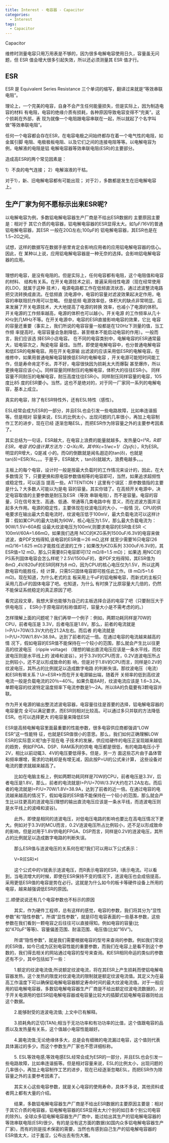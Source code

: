 ```yaml
---
title: Interest - 电容器 - Capacitor
categories:
  - Interest
tags:
  - Capacitor
---
```


Capacitor

<!--more-->

维修时测量电容只用万用表是不够的，因为很多电解电容使用日久，容量虽无问题，但 ESR
值会增大很多引起失效，所以还必须测量其 ESR 值才行。

## ESR

ESR 是 Equivalent Series Resistance 三个单词的缩写，翻译过来就是“等效串联电阻”。

理论上，一个完美的电容，自身不会产生任何能量损失，但是实际上，因为制造电容的材料
有电阻，电容的绝缘介质有损耗，各种原因导致电容变得不“完美”。这个损耗在外部，表
现为就像一个电阻跟电容串联在一起，所以就起了个名字叫做“等效串联电阻”。

任何一个电容都会存在ESR，在电容电极之间始终都存在着一个电气性的电阻，如金属引脚
电阻、电极极板电阻、以及它们之间的连接电阻等等。以电解电容为例，电解液的电阻是铝
电解电容器等效串联电阻(ESR)的主要部分。

造成高ESR的两个常见因素是：

1）不良的电气连接；
2）电解溶液的干枯。

对于1），新、旧电解电容都有可能出现；
对于2），多数都是发生在旧电解电容上。

## 生产厂家为何不愿标示出来ESR呢?

以电解电容为例，多数铝电解电容器生产厂商是不给出ESR数据的 主要原因主要是：相对于
其它介质的电容器，铝电解电容器的ESR显得太大。如1μF/16V的普通铝电解电容器，其ESR
一般在20Ω左右;100μF的 铝电解电容器，其ESR也是在1.5~2Ω之间。

试想，这样的数据写在数据手册里肯定会影响应用者的应用铝电解电容器的信心。因此，在
某种以上说，应用铝电解电容器是一种无奈的选择。会影响铝电解电容器的应用。

##

理想的电容，是没有电阻的。但是实际上，任何电容都有电阻，这个电阻值和电容的材料、
结构有关系。在开关电源技术之前，普遍采用线性电源（现在经常使用的LDO，就属于这种
技术），电源电路都工作在低频直流状态，通过滤波整流电路把交流转换成直流。在低频直
流电源中，电容的容量对滤波效果起决定作用，电容的串联阻抗作用可以忽略。 但是低频
电源效率低，体积大的缺点非常明显。后来发展了开关电源技术，大大地提高了电源的转换
效率，也减小了电源的体积。开关电源的工作频率越高，电源的体积也可以越小。开关电源
的工作频率从几十KHz到几MHz不等。在开关电源中，电容的ESR直接影响电容的效果，它比
电容的容量还重要（事实上，我们所说的电容容量一般都是在120Hz下测量的值，当工作频
率提高时，电容容量会急剧降低，甚至根本不能启动电容的作用）。一般而言，我们应该选
择ESR小店电容。 在不同的电容类别中，电解电容的ESR通常最大，钽电容次之，陶瓷电容
最佳。当然，即使是电解电容中，也分普通电解电容和低ESR的电解电容。用在开关电源输
出滤波的应该采用低ESR的电解电容。在维修中，如果用普通电解电容替换低ESR的电解电容
，开关电源可能短时间能工作，但是寿命肯定不长。弄不好，电容很快因为损耗太大而爆裂
甚至爆炸，所以更换电容应该小心。同样容量同样耐压的电解电容，体积大的往往ESR小。
同样容量不同耐压的电解电容，耐压高度往往ESR小。同样耐压同样容量的电容，105度比85
度的ESR要小。当然，这也不是绝对的，对于同一厂家同一系列的电解电容，基本上成立。


真实的电容，除了有ESR特性外，还有ESL特性（感性）。

ESL经常会成为ESR的一部分，并且ESL也会引发一些电路故障，比如串连谐振等。但是相对
容量来说，ESL的比例太小，出现问题的几率很小，再加上电容制作工艺的进步，现在已经
逐渐忽略ESL，而把ESR作为除容量之外的主要参考因素了。

其实总结为一句话，ESR越大，在电容上浪费的能量就越多。发热量Q=I²*R。R即ESR。电容
的Q值计算方法为：Q=Xc/R。其中Xc=1/wc=1/（2*pi*f*c），R为ESR。明显的R增大，Q是减
小的。而Q的倒数就是闻名遐迩的tan(δ)，也就是tan(δ)=ESR/Xc。。。于是乎，ESR越大
，tan(δ)就越大，浪费电越多。。。

主板上的每个电容，设计时一般是按最大负载时的工作情况来设计的，因此，在大多数情況
下，只要更换和原电容参数值相等的电容即可，当然，如果追求超频性或稳定性，可以适当
提高一些。ATTENTION！这里有个误区：原参数值指的主要是什么？大多数人可能以为是电
容的容量。其实你错了。在高频开关电源中，决定电容取值的主要参数是耐压及ESR（等效
串联电阻），而不是容量。电容的容量，只在信号发生、高通、低通、带通等几类电路中有
意义，而在滤波方面并沒起多大作用。电源的稳定性，主要体现在纹波电压的大小，一般情
況，CPU的供电要求在输出最大负载电流时，纹波电压低于100mV，最大负载电流可以这样计
算：假如某CPU的最大功耗为90W，核心电压为1.5V，那么最大负载电流为：90W/1.5V=60A假
设最大纹波电压为100mV,则要求电容的ESR值:ESR ＜ 100mV/60A=1.66mΩ，如果我们选用
NCC的KZG系列1500uF/6.3V的电容来做滤波，查PDF文档得知,该电容的ESR值＝26 mΩ,这样
就至少需要16只电容(26 mΩ/16=1.625 mΩ)才能胜任滤波的工作；如果改为KZG系列
3300uF/6.3V的，其ESR值=12 mΩ，那么只需要8只电容即可(12 mΩ/8=1.5 mΩ)； 如果选
用NCC的PS系列固体电容会怎么样呢？2.5V/1500uF的，查PDF文档得知，其ESR值为8mΩ
,4V/820uF的ESR同样为8 mΩ，因为CPU的核心电压仅为1.5V，所以这两款电容均能胜任，经
计算，只需5只固体电容即可胜任此工作。(8 mΩ/5=1.6 mΩ)。现在知道，为什么老式的主
板采用上千uF的铝电解电容，而新式的主板只采用几百uF的固体电容了吧。也知道，为什么
有时换了比原容量大几倍的，仍然不能保证系统稳定的真正原因了吧.

看完这段文章，我想大家也能够为自己的主板选择合适的电容了吧（只要耐压大于供电电压
， ESR小于原电容的标称值即可，容量大小是不需考虑的的。）

怎样理解上面的问题呢？我们再举一个例子：例如，两颗功耗同样是70W的CPU，前者电压是
3.3V，后者电压是1.8V。那么，前者的电流就是I=P/U=70W/3.3V大约在21.2A左右。而后者
的电流就是I=P/U=70W/1.8V=38.9A，达到了前者的近一倍。在通过电容的电流越来越高的情
况下，假如电容的ESR值不能保持在一个较小的范围，那么就会产生比以往更高的纹波电压
（ripple voltage) （理想的输出直流电压应该是一条水平线，而纹波电压则是水平线上的
波峰和波谷）。对于3.3V的CPU而言，0.2V涟波电压所占比例较小，还不足以形成致命的影
响，但是对于1.8V的CPU而言，同样是0.2V的纹波电压，其所占的比例就足以造成数字电路
的判断失误。那纹波电压（电流）和ESR有嘛关系？Ur=ESR*Ir而在开关电源输出端，随着开
关频率的低到高纹波电流一般是负载电流的20％~40%。如果负载8A时，纹波电流应该是
1.6~3.2A。单颗电容的纹波特定温度频率下电流参数是1～2A。所以8A的负载要有3颗电容并
联。

作为开关电源的输出整流滤波电容器，电容量往往是首要的选择，铝电解电容器的电容量完
全可以满足要求，而ESR则相对比较高。可以通过多只并联的方法降低ESR。也可以选择更大
的电容量来降低ESR

ESR是高频电解电容里面最重要的性能参数，很多电容供应商都强调“LOW ESR”这一性能特
征，也就是ESR值很小的意思。那么，我们如何正确理解LOW ESR的实际意义呢?由于现在电
子技术的发展，供应给硬件的电压正呈现越来越低的趋势，例如FPGA、DSP、RAM系列的供电
电压都是很低，有的电路电压小于2V，相比以前动辄3、4V的电压要低得多。但是，另一方
面这些芯片由于晶体管和频率爆增，需求的功耗却是有增无减，因此按P=UI的公式来计算，
这些设备对电流的要求就越来越高了。

　　比如在电脑主板上，例如两颗功耗同样是70W的CPU，前者电压是3.3V，后者电压是1.8V。那么，前者的电流就是I=P/U=70W/3.3V大约在21.2A左右。而后者的电流就是I=P/U=70W/1.8V=38.9A，达到了前者的近一倍。在通过电容的电流越来越高的情况下，假如电容的ESR值不能保持在一个较小的范围，那么就会产生比以往更高的涟波电压(理想的输出直流电压应该是一条水平线，而涟波电压则是水平线上的波峰和波谷)。

　　此外，即使是相同的涟波电压，对低电压电路的影响也要比在高电压情况下更大。例如对于3.3V的MCU而言，0.2V涟波电压所占比例较小，还不足以形成致命的影响，但是对用于1.8V供电的FPGA、DSP而言，同样是0.2V的涟波电压，其所占的比例就足以造成数字电路的判断失误。

　　那么ESR值与涟波电压的关系何在呢?我们可以用以下公式表示：

　　V=R(ESR)×I

　　这个公式中的V就表示涟波电压，而R表示电容的ESR，I表示电流。可以看到，当电流增大的时候，即使在ESR保持不变的情况下，涟波电压也会成倍提高，采用更低ESR值的电容是势在必行。这就是为什么如今的板卡等硬件设备上所用的电容，越来越强调低ESR的原因。

三.顺便说说还有几个电容参数也不标示的原因

　　其实，作为硬件工程师，总有这样的感觉，电容的参数，我们将其分为“显性参数”和“隐性参数”。所谓“显性参数”，就是印在电容表面的一些基本参数，这些参数在我们看到一颗电容之后往往可以直接得知。例如电容的容量(比如“470μF”等等)、容量偏差范围、耐温范围、电压值(比如“16V”)。

　　所谓“隐性参数”，就是我们需要根据电容的型号来查询的参数。例如我们常说的ESR值，如今已成为区别电容性能的重要参数，而我们在电容上是看不到这个参数的，我们得去相关的网站通过电容的型号来查询。和ESR相同命运的类似的参数还有不少，其中包括如下一些：

　　1.额定的纹波电流值;所说额定纹波电流，将在其ESR上产生损耗而使铝电解电容器发热，这个发热的限度对纹波电流的限制就是额定纹波电流值。其定义为在最高工作温度下可以确保铝电解电容器额定寿命时间的最大纹波电流值。对于一般应用的铝电解电容器，多数铝电解电容器生产厂商是不给出额定纹波电流数据的，对于开关电源用的低ESR铝电解电容器或电容量比较大的插脚式铝电解电容器则给出这个数据。

　　2.能够耐受的涟波电流值; 上文中已有解释。

　　3.损耗角的正切(TAN);相当于无功功率和有功功率的比值，这个值跟电容的品质以及发热量有关系，这个值越小电容性能越好。

　　4.漏电流值;无论绝缘体多大，总是会有细微的电流漏过电容，这个值则代表具体漏过的多少。而这个参数生产厂家也不愿详细标称。

　　5. ESL等效电感;等效电感ESL经常会成为ESR的一部分，并且ESL也会引发一些电路故障，比如串连谐振等。但是相对容量来说，ESL的比例太小，出现问题的几率很小，再加上电容制作工艺的进步，现在已经逐渐忽略ESL，而把ESR作为除容量之外的主要参考因素了。

　　其实关心这些电容参数，就是关心电容的使用寿命，具体不多说，其他资料或者网上都有大量的介绍。

　　结果，多数铝电解电容器生产厂商是不给出ESR数据的主要原因主要是：相对于其它介质的电容器，铝电解电容器的ESR显得太大(个别的如日本个别公司电容的除外)。全球众多铝电解电容器生产厂商中，能过给出其生产的铝电解电容器的等效串联电阻(ESR)很少。有的是没有这方面的数据(如国内众多铝电解电容器生产厂家)，而有的则是技术保密的需要，当然也有感到自己生产的铝电解电容器的ESR值太大，过于羞涩，公布出去有伤大雅。
